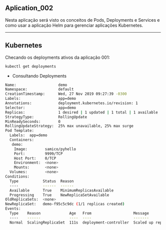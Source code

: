 ## Aplication_002
Nesta aplicação será visto os conceitos de Pods, Deployments e Services e como usar a aplicação Helm para gerenciar aplicações Kubernetes.

----------------------------------------

## Kubernetes

Checando os deployments ativos da aplicação 001:

```bash
kubectl get deployments
```

* Consultando Deployments

```bash
Name:                   demo
Namespace:              default
CreationTimestamp:      Wed, 27 Nov 2019 09:27:39 -0300
Labels:                 app=demo
Annotations:            deployment.kubernetes.io/revision: 1
Selector:               app=demo
Replicas:               1 desired | 1 updated | 1 total | 1 available | 0 unavailable
StrategyType:           RollingUpdate
MinReadySeconds:        0
RollingUpdateStrategy:  25% max unavailable, 25% max surge
Pod Template:
  Labels:  app=demo
  Containers:
   demo:
    Image:        samico/pyhello
    Port:         9999/TCP
    Host Port:    0/TCP
    Environment:  <none>
    Mounts:       <none>
  Volumes:        <none>
Conditions:
  Type           Status  Reason
  ----           ------  ------
  Available      True    MinimumReplicasAvailable
  Progressing    True    NewReplicaSetAvailable
OldReplicaSets:  <none>
NewReplicaSet:   demo-f95c5c9dc (1/1 replicas created)
Events:
  Type    Reason             Age   From                   Message
  ----    ------             ----  ----                   -------
  Normal  ScalingReplicaSet  111s  deployment-controller  Scaled up replica set demo-f95c5c9dc to 1
```